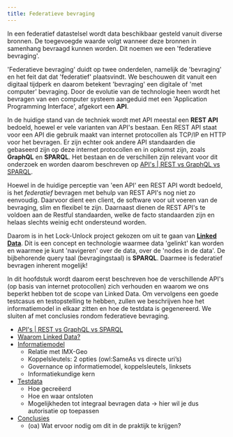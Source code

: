 ```yaml
---
title: Federatieve bevraging
---
```

In een federatief datastelsel wordt data beschikbaar gesteld vanuit diverse bronnen. De toegevoegde
waarde volgt wanneer deze bronnen in samenhang bevraagd kunnen worden. Dit noemen we een
'federatieve bevraging'.

'Federatieve bevraging' duidt op twee onderdelen, namelijk de 'bevraging' en het feit dat dat
'federatief' plaatsvindt. We beschouwen dit vanuit een digitaal tijdperk en daarom betekent
'bevraging' een digitale of 'met computer' bevraging. Door de evolutie van de technologie heen wordt
het bevragen van een computer systeem aangeduid met een 'Application Programming Interface',
afgekort een **API**.

In de huidige stand van de techniek wordt met API meestal een **REST API** bedoeld, hoewel er vele
varianten van API's bestaan. Een REST API staat voor een API die gebruik maakt van internet
protocollen als TCP/IP en HTTP voor het bevragen. Er zijn echter ook andere API standaarden die
gebaseerd zijn op deze internet protocollen en in opkomst zijn, zoals **GraphQL** en **SPARQL**. Het
bestaan en de verschillen zijn relevant voor dit onderzoek en worden daarom beschreven op [API's |
REST vs GraphQL vs SPARQL](apis.md).

Hoewel in de huidige perceptie van 'een API' een REST API wordt bedoeld, is het _federatief_
bevragen met behulp van REST API's nog niet zo eenvoudig. Daarvoor dient een client, de software
voor uit voeren van de bevraging, slim en flexibel te zijn. Daarnaast dienen de REST API's te
voldoen aan de Restful standaarden, welke de facto standaarden zijn en helaas slechts weinig echt
ondersteund worden.

Daarom is in het Lock-Unlock project gekozen om uit te gaan van **[Linked Data](linkeddata.md)**.
Dit is een concept en technologie waarmee data 'gelinkt' kan worden en waarmee je kunt 'navigeren'
over de data, over de 'nodes in de data'. De bijbehorende query taal (bevragingstaal) is **SPARQL**.
Daarmee is federatief bevragen inherent mogelijk!

In dit hoofdstuk wordt daarom eerst beschreven hoe de verschillende API's (op basis van internet
protocollen) zich verhouden en waarom we ons beperkt hebben tot de scope van Linked Data. Om
vervolgens een goede testcasus en testopstelling te hebben, zullen we beschrijven hoe het
informatiemodel in elkaar zitten en hoe de testdata is gegenereerd. We sluiten af met conclusies
rondom federatieve bevraging.

- [API's | REST vs GraphQL vs SPARQL](./apis.md)
- [Waarom Linked Data?](./linkeddata.md)
- [Informatiemodel](./informatiemodel.md)
    - Relatie met IMX-Geo
    - Koppelsleutels: 2 opties (owl:SameAs vs directe uri’s)
    - Governance op informatiemodel, koppelsleutels, linksets
    - Informatiekundige kern
- [Testdata](./testdata.md)
    - Hoe gecreëerd 
    - Hoe en waar ontsloten
    - Mogelijkheden tot integraal bevragen data -> hier wil je dus autorisatie op toepassen
- [Conclusies](./conclusies.md)
    - (oa) Wat ervoor nodig om dit in de praktijk te krijgen?
